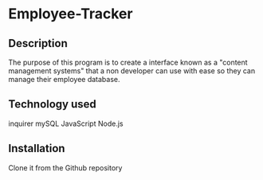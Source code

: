 # Employee-Tracker

## Description 

The purpose of this program is to create a interface known as a "content management systems" that a non developer can use with ease so they can manage their employee database.

## Technology used

inquirer
mySQL
JavaScript
Node.js

## Installation

Clone it from the Github repository
